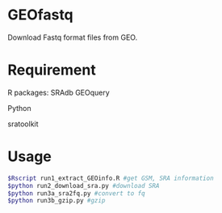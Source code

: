 # GEOfastq
Download Fastq format files from GEO.

# Requirement
R packages:
SRAdb
GEOquery

Python

sratoolkit

# Usage
```bash
$Rscript run1_extract_GEOinfo.R #get GSM, SRA information
$python run2_download_sra.py #download SRA
$python run3a_sra2fq.py #convert to fq
$python run3b_gzip.py #gzip
```
